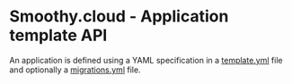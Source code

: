 # Smoothy.cloud - Application template API

An application is defined using a YAML specification in a [template.yml](template.md) file and optionally a [migrations.yml](migrations.md) file.

